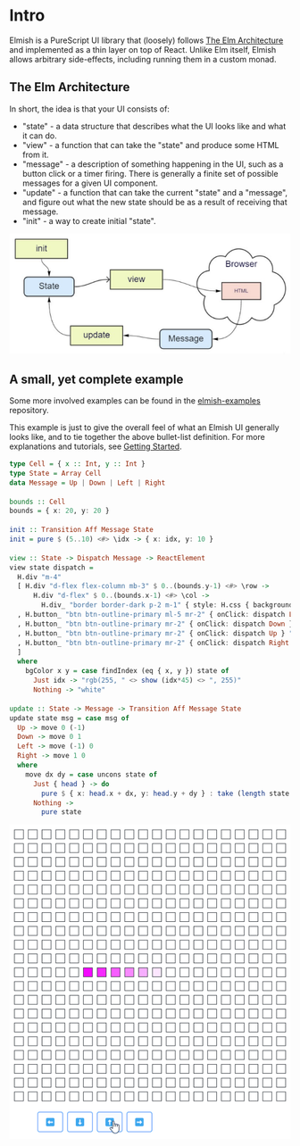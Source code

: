# Intro

Elmish is a PureScript UI library that (loosely) follows [The Elm
Architecture](https://guide.elm-lang.org/architecture/) and implemented as a
thin layer on top of React. Unlike Elm itself, Elmish allows arbitrary
side-effects, including running them in a custom monad.

## The Elm Architecture

In short, the idea is that your UI consists of:

* "state" - a data structure that describes what the UI looks like and what it
  can do.
* "view" - a function that can take the "state" and produce some HTML from it.
* "message" - a description of something happening in the UI, such as a button click or
  a timer firing. There is generally a finite set of possible messages for a given UI
  component.
* "update" - a function that can take the current "state" and a "message", and figure out
  what the new state should be as a result of receiving that message.
* "init" - a way to create initial "state".

![Flow Diagram](diagram.png)

## A small, yet complete example

Some more involved examples can be found in the
[elmish-examples](https://github.com/collegevine/purescript-elmish-examples)
repository.

This example is just to give the overall feel of what an Elmish UI generally
looks like, and to tie together the above bullet-list definition. For more
explanations and tutorials, see [Getting Started](getting-started.md).

```haskell
type Cell = { x :: Int, y :: Int }
type State = Array Cell
data Message = Up | Down | Left | Right

bounds :: Cell
bounds = { x: 20, y: 20 }

init :: Transition Aff Message State
init = pure $ (5..10) <#> \idx -> { x: idx, y: 10 }

view :: State -> Dispatch Message -> ReactElement
view state dispatch =
  H.div "m-4"
  [ H.div "d-flex flex-column mb-3" $ 0..(bounds.y-1) <#> \row ->
      H.div "d-flex" $ 0..(bounds.x-1) <#> \col ->
        H.div_ "border border-dark p-2 m-1" { style: H.css { background: bgColor col row } } ""
  , H.button_ "btn btn-outline-primary ml-5 mr-2" { onClick: dispatch Left } "⬅️"
  , H.button_ "btn btn-outline-primary mr-2" { onClick: dispatch Down } "⬇️"
  , H.button_ "btn btn-outline-primary mr-2" { onClick: dispatch Up } "⬆️"
  , H.button_ "btn btn-outline-primary mr-2" { onClick: dispatch Right } "➡️"
  ]
  where
    bgColor x y = case findIndex (eq { x, y }) state of
      Just idx -> "rgb(255, " <> show (idx*45) <> ", 255)"
      Nothing -> "white"

update :: State -> Message -> Transition Aff Message State
update state msg = case msg of
  Up -> move 0 (-1)
  Down -> move 0 1
  Left -> move (-1) 0
  Right -> move 1 0
  where
    move dx dy = case uncons state of
      Just { head } -> do
        pure $ { x: head.x + dx, y: head.y + dy } : take (length state - 1) state
      Nothing ->
        pure state
```

![Example](example.gif)

